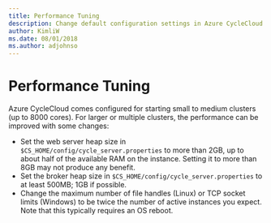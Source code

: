 ```yaml
---
title: Performance Tuning
description: Change default configuration settings in Azure CycleCloud for greater performance.
author: KimliW
ms.date: 08/01/2018
ms.author: adjohnso
---
```


# Performance Tuning

Azure CycleCloud comes configured for starting small to medium clusters (up to 8000 cores). For
larger or multiple clusters, the performance can be improved with some changes:

* Set the web server heap size in `$CS_HOME/config/cycle_server.properties` to more than 2GB, up to about half of the available RAM on the instance. Setting it to more than 8GB may not produce any benefit.
* Set the broker heap size in `$CS_HOME/config/cycle_server.properties` to at least 500MB; 1GB if possible.
* Change the maximum number of file handles (Linux) or TCP socket limits (Windows) to be twice the number of active instances you expect. Note that this typically requires an OS reboot.
